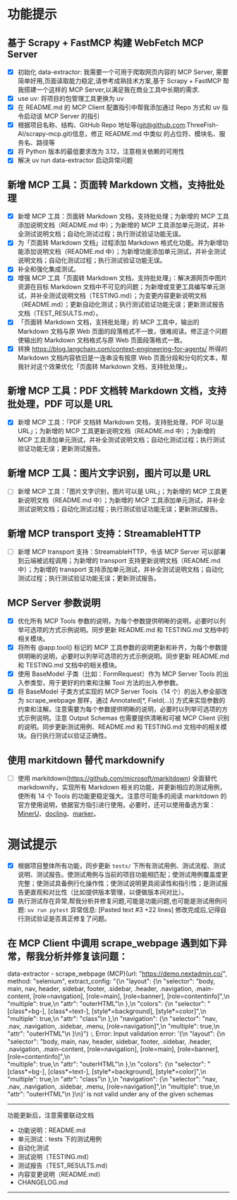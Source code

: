 # 功能提示

## 基于 Scrapy + FastMCP 构建 WebFetch MCP Server

- [x] 初始化 data-extractor: 我需要一个可用于爬取网页内容的 MCP Server, 需要简单好用,页面读取能力稳定,请参考成熟技术方案,基于 Scrapy + FastMCP 帮我搭建一个这样的 MCP Server,以满足我在商业工具中长期的需求.
- [x] use uv: 将项目的包管理工具更换为 uv
- [x] 在 README.md 的 MCP Client 配置指引中帮我添加通过 Repo 方式和 uv 指令启动该 MCP Server 的指引
- [x] 根据项目名称、结构、GitHub Repo 地址等(git@github.com:ThreeFish-AI/scrapy-mcp.git)信息，修正 README.md 中类似 <repository-url> 的占位符、模块名、服务名、路径等
- [x] 将 Python 版本的最低要求改为 3.12，注意相关依赖的可用性
- [x] 解决 uv run data-extractor 启动异常问题

## 新增 MCP 工具：页面转 Markdown 文档，支持批处理

- [x] 新增 MCP 工具：页面转 Markdown 文档，支持批处理；为新增的 MCP 工具添加说明文档（README.md 中）；为新增的 MCP 工具添加单元测试，并补全测试说明文档；自动化测试过程；执行测试验证功能无误。
- [x] 为「页面转 Markdown 文档」过程添加 Markdown 格式化功能。并为新增功能添加说明文档（README.md 中）；为新增功能添加单元测试，并补全测试说明文档；自动化测试过程；执行测试验证功能无误。
- [x] 补全和强化集成测试。
- [x] 增强 MCP 工具「页面转 Markdown 文档，支持批处理」：解决源网页中图片资源在目标 Markdown 文档中不可见的问题；为新增或变更工具编写单元测试，并补全测试说明文档（TESTING.md）；为变更内容更新说明文档（README.md）；更新自动化测试；执行测试验证功能无误；更新测试报告文档（TEST_RESULTS.md）。
- [x] 「页面转 Markdown 文档，支持批处理」的 MCP 工具中，输出的 Markdown 文档与原 Web 页面的段落格式不一致，很难阅读。修正这个问题使输出的 Markdown 文档格式与原 Web 页面段落格式一致。
- [x] 转换 https://blog.langchain.com/context-engineering-for-agents/ 所得的 Markdown 文档内容依旧是一连串没有按原 Web 页面分段和分句的文本，帮我针对这个效果优化「页面转 Markdown 文档，支持批处理」。

## 新增 MCP 工具：PDF 文档转 Markdown 文档，支持批处理，PDF 可以是 URL

- [x] 新增 MCP 工具：「PDF 文档转 Markdown 文档，支持批处理，PDF 可以是 URL」；为新增的 MCP 工具更新说明文档（README.md 中）；为新增的 MCP 工具添加单元测试，并补全测试说明文档；自动化测试过程；执行测试验证功能无误；更新测试报告。

## 新增 MCP 工具：图片文字识别，图片可以是 URL

- [ ] 新增 MCP 工具：「图片文字识别，图片可以是 URL」；为新增的 MCP 工具更新说明文档（README.md 中）；为新增的 MCP 工具添加单元测试，并补全测试说明文档；自动化测试过程；执行测试验证功能无误；更新测试报告。

## 新增 MCP transport 支持：StreamableHTTP

- [ ] 新增 MCP transport 支持：StreamableHTTP，令该 MCP Server 可以部署到云端被远程调用；为新增的 transport 支持更新说明文档（README.md 中）；为新增的 transport 支持添加单元测试，并补全测试说明文档；自动化测试过程；执行测试验证功能无误；更新测试报告。

## MCP Server 参数说明

- [x] 优化所有 MCP Tools 参数的说明，为每个参数提供明晰的说明，必要时以列举可选项的方式示例说明。同步更新 README.md 和 TESTING.md 文档中的相关模块。
- [x] 将所有 @app.tool() 标记的 MCP 工具参数的说明更新和补齐，为每个参数提供明晰的说明，必要时以列举可选项的方式示例说明。同步更新 README.md 和 TESTING.md 文档中的相关模块。
- [x] 使用 BaseModel 子类（比如：FormRequest）作为 MCP Server Tools 的出入参类型，用于更好的约束和注解 Tool 方法的出入参参数。
- [x] 将 BaseModel 子类方式实现的 MCP Server Tools（14 个）的出入参全部改为 scrape_webpage 那样，通过 Annotated[*, Field(...)] 方式来实现参数的约束和注解。注意需要为每个参数提供明晰的说明，必要时以列举可选项的方式示例说明。注意 Output Schemas 也需要提供清晰和可被 MCP Client 识别的说明。同步更新测试用例、README.md 和 TESTING.md 文档中的相关模块。自行执行测试以验证正确性。

## 使用 markitdown 替代 markdownify

- [ ] 使用 markitdown(https://github.com/microsoft/markitdown) 全面替代 markdownify，实现所有 Markdown 相关的功能，并更新相应的测试用例，使所有 14 个 Tools 的功能更稳定强大。注意尽可能多的阅读 markitdown 的官方使用说明，依据官方指引进行使用。必要时，还可以使用备选方案：[MinerU](https://github.com/opendatalab/MinerU)、[docling](https://github.com/docling-project/docling)、[marker](https://github.com/datalab-to/marker)。

# 测试提示

- [x] 根据项目整体所有功能，同步更新 `tests/` 下所有测试用例、测试流程、测试说明、测试报告。使测试用例与当前的项目功能相匹配；使测试用例覆盖度更完整；使测试具备例行化操作性；使测试说明更具阅读性和指引性；是测试报告更直观和对比性（比如提供版本管理，以便做版本间对比）。
- [x] 执行测试存在异常,帮我分析并修复问题,可能是功能问题,也可能是测试用例问题: `uv run pytest` 异常信息: [Pasted text #3 +22 lines] 修改完成后,记得自行测试验证是否真正修复了问题。

## 在 MCP Client 中调用 scrape_webpage 遇到如下异常，帮我分析并修复该问题：

data-extractor - scrape_webpage (MCP)(url: "https://demo.nextadmin.co/", method:
                                       "selenium", extract_config: "{\n  \"layout\":
                                       {\n    \"selector\": \"body, main, nav,
                                       header, sidebar, footer, .sidebar, .header,
                                       .navigation, .main-content, [role=navigation],
                                        [role=main], [role=banner],
                                       [role=contentinfo]\",\n    \"multiple\":
                                       true,\n    \"attr\": \"outerHTML\"\n  },\n
                                       \"colors\": {\n    \"selector\":
                                       \"[class*=bg-], [class*=text-],
                                       [style*=background], [style*=color]\",\n
                                       \"multiple\": true,\n    \"attr\": \"class\"\n
                                         },\n  \"navigation\": {\n    \"selector\":
                                       \"nav, .nav, .navigation, .sidebar, .menu,
                                       [role=navigation]\",\n    \"multiple\":
                                       true,\n    \"attr\": \"outerHTML\"\n  }\n}")
  ⎿  Error: Input validation error: '{\n  "layout": {\n    "selector": "body, main, 
     nav, header, sidebar, footer, .sidebar, .header, .navigation, .main-content, 
     [role=navigation], [role=main], [role=banner], [role=contentinfo]",\n    
     "multiple": true,\n    "attr": "outerHTML"\n  },\n  "colors": {\n    "selector": 
     "[class*=bg-], [class*=text-], [style*=background], [style*=color]",\n    
     "multiple": true,\n    "attr": "class"\n  },\n  "navigation": {\n    "selector": 
     "nav, .nav, .navigation, .sidebar, .menu, [role=navigation]",\n    "multiple": 
     true,\n    "attr": "outerHTML"\n  }\n}' is not valid under any of the given 
     schemas

---

功能更新后，注意需要联动文档

- 功能说明：README.md
- 单元测试：tests 下的测试用例
- 自动化测试
- 测试说明（TESTING.md）
- 测试报告（TEST_RESULTS.md）
- 内容变更说明（README.md）
- CHANGELOG.md

---
